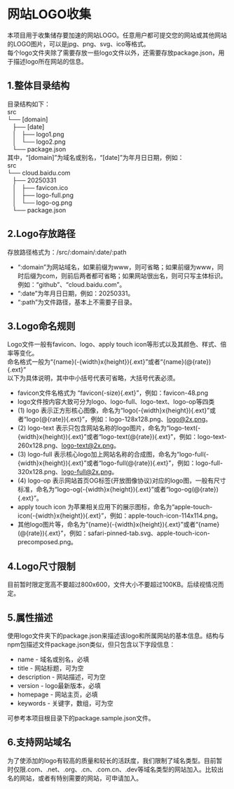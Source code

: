 # 网站LOGO收集
本项目用于收集储存要加速的网站LOGO。任意用户都可提交您的网站或其他网站的LOGO图片，可以是jpg、png、svg、ico等格式。  
每个logo文件夹除了需要存放一些logo文件以外，还需要存放package.json，用于描述logo所在网站的信息。  

## 1.整体目录结构
目录结构如下：  
src   
└── [domain]  
    ├── [date]  
    │   ├── logo1.png  
    │   └── logo2.png  
    └── package.json   
其中，“[domain]”为域名或别名，“[date]”为年月日日期，例如：  
src  
└── cloud.baidu.com  
    ├── 20250331  
    │   ├── favicon.ico  
    │   ├── logo-full.png  
    │   └── logo-og.png  
    └── package.json  
   
## 2.Logo存放路径
存放路径格式为：/src/:domain/:date/:path
 - “:domain”为网站域名，如果前缀为www，则可省略；如果前缀为www，同时后缀为com，则前后两者都可省略；如果网站很出名，则可只写主体标识。例如：“github”、“cloud.baidu.com”。
 - “:date”为年月日日期，例如：20250331。
 - “:path”为文件路径，基本上不需要子目录。

## 3.Logo命名规则
Logo文件一般有favicon、logo、apply touch icon等形式以及其颜色、样式、倍率等变化。  
命名格式一般为“{name}(-{width}x{height}){.ext}”或者“{name}(@{rate}){.ext}”  
以下为具体说明，其中中小括号代表可省略，大括号代表必须。
 - favicon文件名格式为 “favicon(-size){.ext}”，例如：favicon-48.png
 - logo文件按内容大致可分为logo、logo-full、logo-text、logo-op等四类
 - (1) logo 表示正方形核心图像，命名为“logo(-{width}x{height}){.ext}”或者“logo(@{rate}){.ext}”，例如：logo-128x128.png、logo@2x.png。
 - (2) logo-text 表示只包含网站名称的logo图片，命名为“logo-text(-{width}x{height}){.ext}”或者“logo-text(@{rate}){.ext}”，例如：logo-text-260x128.png、logo-text@2x.png。
 - (3) logo-full 表示核心logo加上网站名称的合成图，命名为“logo-full(-{width}x{height}){.ext}”或者“logo-full(@{rate}){.ext}”，例如：logo-full-320x128.png、logo-full@2x.png。
 - (4) logo-op 表示网站首页OG标签(开放图像协议)对应的logo图，一般有尺寸标准，命名为“logo-og(-{width}x{height}){.ext}”或者“logo-og(@{rate}){.ext}”。
 - apply touch icon 为苹果相关应用下的展示图标，命名为“apple-touch-icon(-{width}x{height}){.ext}”，例如：apple-touch-icon-114x114.png。
 - 其他logo图片等，命名为“{name}(-{width}x{height}){.ext}”或者“{name}(@{rate}){.ext}”，例如：safari-pinned-tab.svg、apple-touch-icon-precomposed.png。
 
## 4.Logo尺寸限制
目前暂时限定宽高不要超过800x600，文件大小不要超过100KB。后续视情况而定。

## 5.属性描述
使用logo文件夹下的package.json来描述该logo和所属网站的基本信息。结构与npm包描述文件package.json类似，但只包含以下字段信息：
 - name - 域名或别名，必填
 - title - 网站标题，可为空
 - description - 网站描述，可为空
 - version - logo最新版本，必填
 - homepage - 网站主页，必填
 - keywords - 关键字，数组，可为空

可参考本项目根目录下的package.sample.json文件。

## 6.支持网站域名 
为了使添加的logo有较高的质量和较长的活跃度，我们限制了域名类型。目前暂时仅限.com、.net、.org、.cn、.com.cn、.dev等域名类型的网站加入。比较出名的网站，或者有特别需要的网站，可申请加入。

